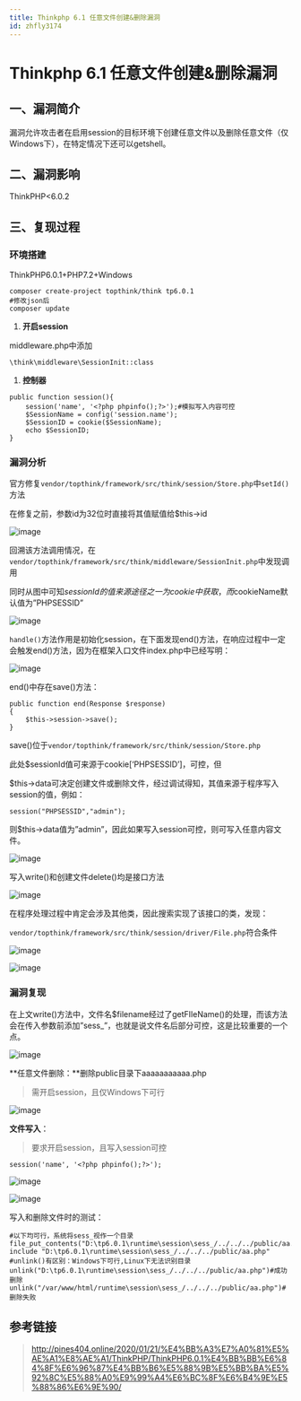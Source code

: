```yaml
---
title: Thinkphp 6.1 任意文件创建&删除漏洞
id: zhfly3174
---
```


# Thinkphp 6.1 任意文件创建&删除漏洞

## 一、漏洞简介

漏洞允许攻击者在启用session的目标环境下创建任意文件以及删除任意文件（仅Windows下），在特定情况下还可以getshell。

## 二、漏洞影响

ThinkPHP<6.0.2

## 三、复现过程

### 环境搭建

ThinkPHP6.0.1+PHP7.2+Windows

```
composer create-project topthink/think tp6.0.1
#修改json后
composer update 
```

1.  **开启session**

middleware.php中添加

```
\think\middleware\SessionInit::class 
```

1.  **控制器**

```
public function session(){
    session('name', '<?php phpinfo();?>');#模拟写入内容可控
    $SessionName = config('session.name');
    $SessionID = cookie($SessionName);
    echo $SessionID;
} 
```

### 漏洞分析

官方修复`vendor/topthink/framework/src/think/session/Store.php`中`setId()`方法

在修复之前，参数id为32位时直接将其值赋值给$this->id

![image](../img/df074af3cc6b1afdc97e46f7db504a2b.png)

回溯该方法调用情况，在`vendor/topthink/framework/src/think/middleware/SessionInit.php`中发现调用

同时从图中可知$sessionId的值来源途径之一为cookie中获取，而$cookieName默认值为”PHPSESSID”

![image](../img/519265056c1a873db7af5e8aa7c1e883.png)

`handle()`方法作用是初始化session，在下面发现end()方法，在响应过程中一定会触发end()方法，因为在框架入口文件index.php中已经写明：

![image](../img/3a217d7d8fc2eec0fcd0a09b5d56a086.png)

end()中存在save()方法：

```
public function end(Response $response)
{
    $this->session->save();
} 
```

save()位于`vendor/topthink/framework/src/think/session/Store.php`

此处$sessionId值可来源于cookie[‘PHPSESSID’]，可控，但

$this->data可决定创建文件或删除文件，经过调试得知，其值来源于程序写入session的值，例如：

```
session("PHPSESSID","admin"); 
```

则$this->data值为”admin”，因此如果写入session可控，则可写入任意内容文件。

![image](../img/5e22b2e771f3b4e2d5f4513fb1112f0d.png)

写入write()和创建文件delete()均是接口方法

![image](../img/503af2c48050fc0f4cde5820c3ffe305.png)

在程序处理过程中肯定会涉及其他类，因此搜索实现了该接口的类，发现：

`vendor/topthink/framework/src/think/session/driver/File.php`符合条件

![image](../img/46072fe3a89270e0e019a918eab5252c.png)

![image](../img/66d1039f00d4933193f4e998672549e1.png)

### 漏洞复现

在上文write()方法中，文件名$filename经过了getFIleName()的处理，而该方法会在传入参数前添加”sess_”，也就是说文件名后部分可控，这是比较重要的一个点。

![image](../img/0b347ebacae04e53304a262acf7fbe1e.png)

**任意文件删除：**删除public目录下aaaaaaaaaaa.php

> 需开启session，且仅Windows下可行

![image](../img/7bc63dc7dd0618c115e77320503516f0.png)

**文件写入**：

> 要求开启session，且写入session可控

```
session('name', '<?php phpinfo();?>'); 
```

![image](../img/22f2f3222727b65efcf49719e6e6194e.png)

![image](../img/b8749d787a62d072289f9e0f10aefc74.png)

写入和删除文件时的测试：

```
#以下均可行，系统将sess_视作一个目录
file_put_contents("D:\tp6.0.1\runtime\session\sess_/../../../public/aa.php",1)
include "D:\tp6.0.1\runtime\session\sess_/../../../public/aa.php"
#unlink()有区别：Windows下可行,Linux下无法识别目录
unlink("D:\tp6.0.1\runtime\session\sess_/../../../public/aa.php")#成功删除
unlink("/var/www/html/runtime\session\sess_/../../../public/aa.php")#删除失败 
```

## 参考链接

> http://pines404.online/2020/01/21/%E4%BB%A3%E7%A0%81%E5%AE%A1%E8%AE%A1/ThinkPHP/ThinkPHP6.0.1%E4%BB%BB%E6%84%8F%E6%96%87%E4%BB%B6%E5%88%9B%E5%BB%BA%E5%92%8C%E5%88%A0%E9%99%A4%E6%BC%8F%E6%B4%9E%E5%88%86%E6%9E%90/